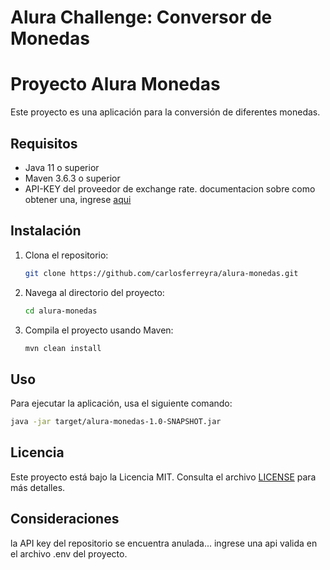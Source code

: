# Alura Challenge: Conversor de Monedas

# Proyecto Alura Monedas

Este proyecto es una aplicación para la conversión de diferentes monedas.

## Requisitos

- Java 11 o superior
- Maven 3.6.3 o superior
- API-KEY del proveedor de exchange rate. documentacion sobre como obtener una, ingrese [aqui](https://www.exchangerate-api.com/docs/overview)

## Instalación

1. Clona el repositorio:
    ```bash
    git clone https://github.com/carlosferreyra/alura-monedas.git
    ```
2. Navega al directorio del proyecto:
    ```bash
    cd alura-monedas
    ```
3. Compila el proyecto usando Maven:
    ```bash
    mvn clean install
    ```

## Uso

Para ejecutar la aplicación, usa el siguiente comando:
```bash
java -jar target/alura-monedas-1.0-SNAPSHOT.jar
```

## Licencia

Este proyecto está bajo la Licencia MIT. Consulta el archivo [LICENSE](LICENSE) para más detalles.

## Consideraciones

la API key del repositorio se encuentra anulada... ingrese una api valida en el archivo .env del proyecto.


